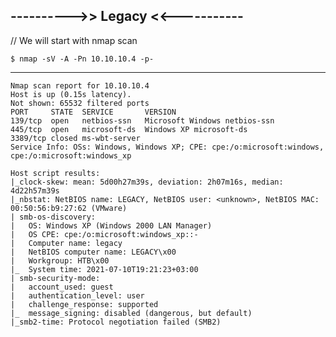 ## ---------->> Legacy <<-----------

// We will start with nmap scan

    $ nmap -sV -A -Pn 10.10.10.4 -p-
----

    Nmap scan report for 10.10.10.4
    Host is up (0.15s latency).
    Not shown: 65532 filtered ports
    PORT     STATE  SERVICE       VERSION
    139/tcp  open   netbios-ssn   Microsoft Windows netbios-ssn
    445/tcp  open   microsoft-ds  Windows XP microsoft-ds
    3389/tcp closed ms-wbt-server
    Service Info: OSs: Windows, Windows XP; CPE: cpe:/o:microsoft:windows, cpe:/o:microsoft:windows_xp

    Host script results:
    |_clock-skew: mean: 5d00h27m39s, deviation: 2h07m16s, median: 4d22h57m39s
    |_nbstat: NetBIOS name: LEGACY, NetBIOS user: <unknown>, NetBIOS MAC: 00:50:56:b9:27:62 (VMware)
    | smb-os-discovery: 
    |   OS: Windows XP (Windows 2000 LAN Manager)
    |   OS CPE: cpe:/o:microsoft:windows_xp::-
    |   Computer name: legacy
    |   NetBIOS computer name: LEGACY\x00
    |   Workgroup: HTB\x00
    |_  System time: 2021-07-10T19:21:23+03:00
    | smb-security-mode: 
    |   account_used: guest
    |   authentication_level: user
    |   challenge_response: supported
    |_  message_signing: disabled (dangerous, but default)
    |_smb2-time: Protocol negotiation failed (SMB2)
